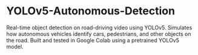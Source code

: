 # YOLOv5-Autonomous-Detection
Real-time object detection on road-driving video using YOLOv5. Simulates how autonomous vehicles identify cars, pedestrians, and other objects on the road. Built and tested in Google Colab using a pretrained YOLOv5 model.
